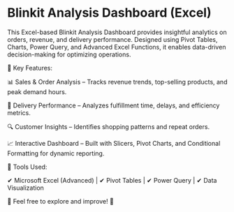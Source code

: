  # Blinkit Analysis Dashboard (Excel)
 
This Excel-based Blinkit Analysis Dashboard provides insightful analytics on orders, revenue, and delivery performance. Designed using Pivot Tables, Charts, Power Query, and Advanced Excel Functions, it enables data-driven decision-making for optimizing operations.

🔹 Key Features:

📊 Sales & Order Analysis – Tracks revenue trends, top-selling products, and peak demand hours.

🚚 Delivery Performance – Analyzes fulfillment time, delays, and efficiency metrics.

🔍 Customer Insights – Identifies shopping patterns and repeat orders.

📈 Interactive Dashboard – Built with Slicers, Pivot Charts, and Conditional Formatting for dynamic reporting.

🔹 Tools Used:

✔ Microsoft Excel (Advanced) | ✔ Pivot Tables | ✔ Power Query | ✔ Data Visualization


📌 Feel free to explore and improve! 🚀
